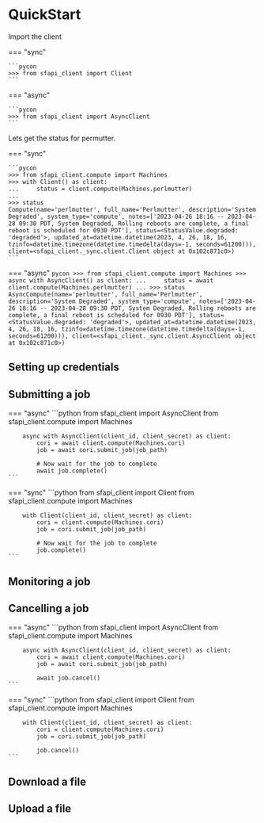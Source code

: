 # QuickStart

Import the client

=== "sync"

    ```pycon
    >>> from sfapi_client import Client
    ```
=== "async"

    ```pycon
    >>> from sfapi_client import AsyncClient
    ```

Lets get the status for permutter.

=== "sync"

    ```pycon
    >>> from sfapi_client.compute import Machines
    >>> with Client() as client:
    ...     status = client.compute(Machines.perlmutter)
    ...
    >>> status
    Compute(name='perlmutter', full_name='Perlmutter', description='System Degraded', system_type='compute', notes=['2023-04-26 18:16 -- 2023-04-28 09:30 PDT, System Degraded, Rolling reboots are complete, a final reboot is scheduled for 0930 PDT'], status=<StatusValue.degraded: 'degraded'>, updated_at=datetime.datetime(2023, 4, 26, 18, 16, tzinfo=datetime.timezone(datetime.timedelta(days=-1, seconds=61200))), client=<sfapi_client._sync.client.Client object at 0x102c871c0>)
    ```
=== "async"
    ```pycon
    >>> from sfapi_client.compute import Machines
    >>> async with AsyncClient() as client:
    ...     status = await client.compute(Machines.perlmutter)
    ...
    >>> status
    AsyncCompute(name='perlmutter', full_name='Perlmutter', description='System Degraded', system_type='compute', notes=['2023-04-26 18:16 -- 2023-04-28 09:30 PDT, System Degraded, Rolling reboots are complete, a final reboot is scheduled for 0930 PDT'], status=<StatusValue.degraded: 'degraded'>, updated_at=datetime.datetime(2023, 4, 26, 18, 16, tzinfo=datetime.timezone(datetime.timedelta(days=-1, seconds=61200))), client=<sfapi_client._sync.client.AsyncClient object at 0x102c871c0>)
    ```

## Setting up credentials

## Submitting a job

=== "async"
    ```python
        from sfapi_client import AsyncClient
        from sfapi_client.compute import Machines

        async with AsyncClient(client_id, client_secret) as client:
            cori = await client.compute(Machines.cori)
            job = await cori.submit_job(job_path)

            # Now wait for the job to complete
            await job.complete()
    ```
=== "sync"
    ```python
        from sfapi_client import Client
        from sfapi_client.compute import Machines

        with Client(client_id, client_secret) as client:
            cori = client.compute(Machines.cori)
            job = cori.submit_job(job_path)

            # Now wait for the job to complete
            job.complete()
    ```

## Monitoring a job

## Cancelling a job

=== "async"
    ```python
        from sfapi_client import AsyncClient
        from sfapi_client.compute import Machines

        async with AsyncClient(client_id, client_secret) as client:
            cori = await client.compute(Machines.cori)
            job = await cori.submit_job(job_path)

            await job.cancel()
    ```
=== "sync"
    ```python
        from sfapi_client import Client
        from sfapi_client.compute import Machines

        with Client(client_id, client_secret) as client:
            cori = client.compute(Machines.cori)
            job = cori.submit_job(job_path)

            job.cancel()
    ```

## Download a file

## Upload a file
